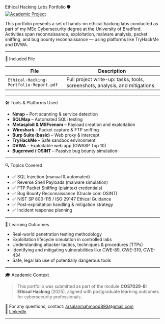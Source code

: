 Ethical Hacking Labs Portfolio 🛡️  
[![Academic Project](https://img.shields.io/badge/MSc%20Project-Ethical%20Hacking-purple)](https://github.com/Mohammad-mo-02)

This portfolio presents a set of hands-on ethical hacking labs conducted as part of my MSc Cybersecurity degree at the University of Bradford. Activities span reconnaissance, exploitation, malware analysis, packet sniffing, and bug bounty reconnaissance — using platforms like TryHackMe and DVWA.

---

 📁 Included File

| File | Description |
|------|-------------|
| `Ethical-Hacking-Portfolio-Report.pdf` | Full project write-up: tasks, tools, screenshots, analysis, and mitigations. |

---

 🛠️ Tools & Platforms Used

- **Nmap** – Port scanning & service detection  
- **SQLMap** – Automated SQLi testing  
- **Metasploit & MSFvenom** – Payload creation and exploitation  
- **Wireshark** – Packet capture & FTP sniffing  
- **Burp Suite (basic)** – Web proxy & intercept  
- **TryHackMe** – Safe sandbox environment  
- **DVWA** – Exploitable web app (OWASP Top 10)  
- **Bugcrowd / OSINT** – Passive bug bounty simulation  

---

 🔍 Topics Covered

- ✅ SQL Injection (manual & automated)
- ✅ Reverse Shell Payloads (malware simulation)
- ✅ FTP Packet Sniffing (plaintext credentials)
- ✅ Bug Bounty Reconnaissance (Oracle.com OSINT)
- ✅ NIST SP 800-115 / ISO 29147 Ethical Guidance
- ✅ Post-exploitation handling & mitigation strategy
- ✅ Incident response planning

---

 🧠 Learning Outcomes

- Real-world penetration testing methodology  
- Exploitation lifecycle simulation in controlled labs  
- Understanding attacker tactics, techniques & procedures (TTPs)  
- Identifying and mitigating vulnerabilities like CWE-89, CWE-319, CWE-434  
- Safe, legal lab use of potentially dangerous tools

---

🎓 Academic Context

> This portfolio was submitted as part of the module **COS7029-B: Ethical Hacking** (2025), aligned with postgraduate learning outcomes for cybersecurity professionals.

📧 For any questions, contact: arsalanmahmood893@gmail.com  
🔗 [LinkedIn](https://www.linkedin.com/in/mohammad-mahmood-ba1a321ba)

---
